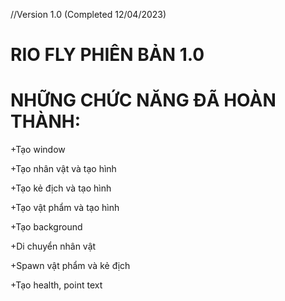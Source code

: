 //Version 1.0 (Completed 12/04/2023)
# RIO FLY PHIÊN BẢN 1.0

# NHỮNG CHỨC NĂNG ĐÃ HOÀN THÀNH:
  +Tạo window
  
  +Tạo nhân vật và tạo hình
  
  +Tạo kẻ địch và tạo hình
  
  +Tạo vật phẩm và tạo hình
  
  +Tạo background
  
  +Di chuyển nhân vật
  
  +Spawn vật phẩm và kẻ địch
  
  +Tạo health, point text
